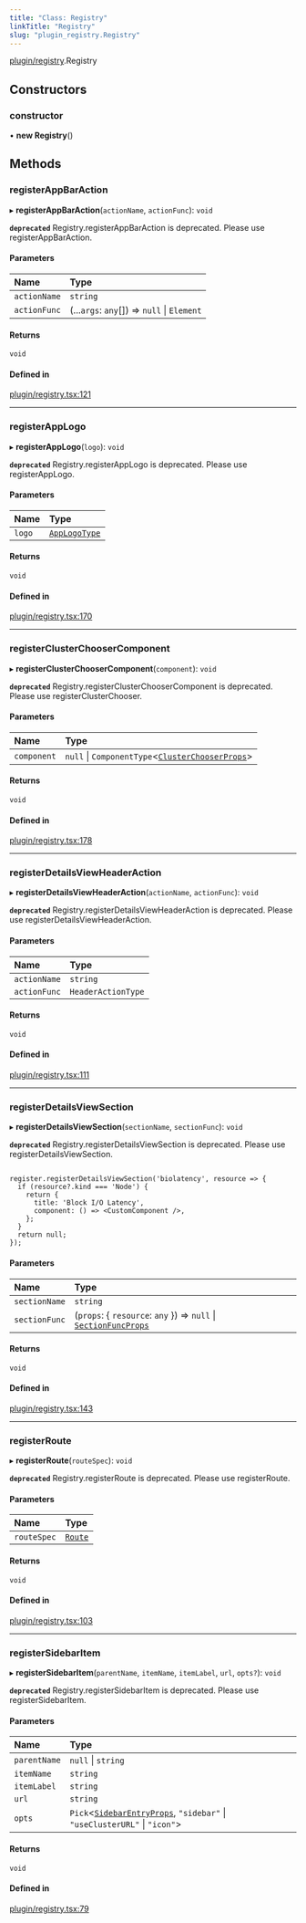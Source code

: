 ```yaml
---
title: "Class: Registry"
linkTitle: "Registry"
slug: "plugin_registry.Registry"
---
```


[plugin/registry](../modules/plugin_registry.md).Registry

## Constructors

### constructor

• **new Registry**()

## Methods

### registerAppBarAction

▸ **registerAppBarAction**(`actionName`, `actionFunc`): `void`

**`deprecated`** Registry.registerAppBarAction is deprecated. Please use registerAppBarAction.

#### Parameters

| Name | Type |
| :------ | :------ |
| `actionName` | `string` |
| `actionFunc` | (...`args`: `any`[]) => ``null`` \| `Element` |

#### Returns

`void`

#### Defined in

[plugin/registry.tsx:121](https://github.com/headlamp-k8s/headlamp/blob/840d05a1/frontend/src/plugin/registry.tsx#L121)

___

### registerAppLogo

▸ **registerAppLogo**(`logo`): `void`

**`deprecated`** Registry.registerAppLogo is deprecated. Please use registerAppLogo.

#### Parameters

| Name | Type |
| :------ | :------ |
| `logo` | [`AppLogoType`](../modules/plugin_registry.md#applogotype) |

#### Returns

`void`

#### Defined in

[plugin/registry.tsx:170](https://github.com/headlamp-k8s/headlamp/blob/840d05a1/frontend/src/plugin/registry.tsx#L170)

___

### registerClusterChooserComponent

▸ **registerClusterChooserComponent**(`component`): `void`

**`deprecated`** Registry.registerClusterChooserComponent is deprecated. Please use registerClusterChooser.

#### Parameters

| Name | Type |
| :------ | :------ |
| `component` | ``null`` \| `ComponentType`<[`ClusterChooserProps`](../interfaces/plugin_registry.ClusterChooserProps.md)\> |

#### Returns

`void`

#### Defined in

[plugin/registry.tsx:178](https://github.com/headlamp-k8s/headlamp/blob/840d05a1/frontend/src/plugin/registry.tsx#L178)

___

### registerDetailsViewHeaderAction

▸ **registerDetailsViewHeaderAction**(`actionName`, `actionFunc`): `void`

**`deprecated`** Registry.registerDetailsViewHeaderAction is deprecated. Please use registerDetailsViewHeaderAction.

#### Parameters

| Name | Type |
| :------ | :------ |
| `actionName` | `string` |
| `actionFunc` | `HeaderActionType` |

#### Returns

`void`

#### Defined in

[plugin/registry.tsx:111](https://github.com/headlamp-k8s/headlamp/blob/840d05a1/frontend/src/plugin/registry.tsx#L111)

___

### registerDetailsViewSection

▸ **registerDetailsViewSection**(`sectionName`, `sectionFunc`): `void`

**`deprecated`** Registry.registerDetailsViewSection is deprecated. Please use registerDetailsViewSection.

```tsx

register.registerDetailsViewSection('biolatency', resource => {
  if (resource?.kind === 'Node') {
    return {
      title: 'Block I/O Latency',
      component: () => <CustomComponent />,
    };
  }
  return null;
});

```

#### Parameters

| Name | Type |
| :------ | :------ |
| `sectionName` | `string` |
| `sectionFunc` | (`props`: { `resource`: `any`  }) => ``null`` \| [`SectionFuncProps`](../interfaces/plugin_registry.SectionFuncProps.md) |

#### Returns

`void`

#### Defined in

[plugin/registry.tsx:143](https://github.com/headlamp-k8s/headlamp/blob/840d05a1/frontend/src/plugin/registry.tsx#L143)

___

### registerRoute

▸ **registerRoute**(`routeSpec`): `void`

**`deprecated`** Registry.registerRoute is deprecated. Please use registerRoute.

#### Parameters

| Name | Type |
| :------ | :------ |
| `routeSpec` | [`Route`](../interfaces/lib_router.Route.md) |

#### Returns

`void`

#### Defined in

[plugin/registry.tsx:103](https://github.com/headlamp-k8s/headlamp/blob/840d05a1/frontend/src/plugin/registry.tsx#L103)

___

### registerSidebarItem

▸ **registerSidebarItem**(`parentName`, `itemName`, `itemLabel`, `url`, `opts?`): `void`

**`deprecated`** Registry.registerSidebarItem is deprecated. Please use registerSidebarItem.

#### Parameters

| Name | Type |
| :------ | :------ |
| `parentName` | ``null`` \| `string` |
| `itemName` | `string` |
| `itemLabel` | `string` |
| `url` | `string` |
| `opts` | `Pick`<[`SidebarEntryProps`](../interfaces/plugin_registry.SidebarEntryProps.md), ``"sidebar"`` \| ``"useClusterURL"`` \| ``"icon"``\> |

#### Returns

`void`

#### Defined in

[plugin/registry.tsx:79](https://github.com/headlamp-k8s/headlamp/blob/840d05a1/frontend/src/plugin/registry.tsx#L79)
